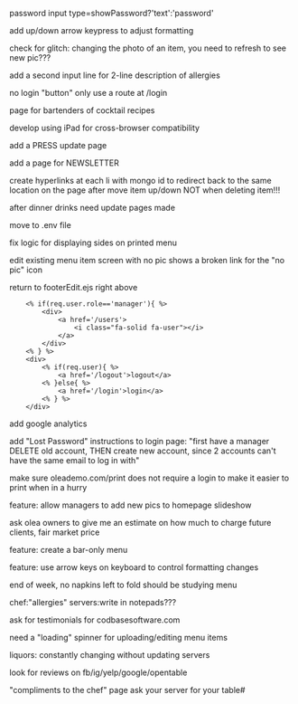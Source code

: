 
password input
type=showPassword?'text':'password'

add up/down arrow keypress to adjust formatting

check for glitch:
changing the photo of an item,
you need to refresh to see new pic???

add a second input line for 2-line description of allergies

no login "button"
only use a route at /login

page for bartenders of cocktail recipes

develop using iPad for cross-browser compatibility

add a PRESS update page

add a page for NEWSLETTER

create hyperlinks at each li with mongo id
to redirect back to the same location on the page
after move item up/down
NOT when deleting item!!!

after dinner drinks need update pages made

move to .env file

fix logic for displaying sides on printed menu

edit existing menu item screen with no pic
shows a broken link for the "no pic" icon

return to footerEdit.ejs 
right above </footer>

        <% if(req.user.role=='manager'){ %>
            <div>
                <a href='/users'>
                    <i class="fa-solid fa-user"></i>
                </a>
            </div>
        <% } %>
        <div>
            <% if(req.user){ %>
                <a href='/logout'>logout</a>
            <% }else{ %>
                <a href='/login'>login</a>
            <% } %>
        </div>

add google analytics

add "Lost Password" instructions to login page:
"first have a manager DELETE old account, THEN create new 
account, since 2 accounts can't have the same email
to log in with"

make sure oleademo.com/print does not require a login
to make it easier to print when in a hurry

feature: allow managers to add new pics to homepage slideshow

ask olea owners to give me an estimate on how much to 
charge future clients, fair market price

feature: create a bar-only menu

feature: use arrow keys on keyboard to control formatting 
changes

end of week, no napkins left to fold
should be studying menu

chef:"allergies"
servers:write in notepads???

ask for testimonials for codbasesoftware.com

need a "loading" spinner for uploading/editing menu items

liquors: constantly changing without updating servers

look for reviews on fb/ig/yelp/google/opentable

"compliments to the chef" page
ask your server for your table#

